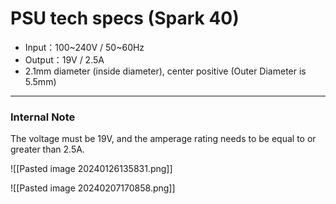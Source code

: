 # PSU tech specs (Spark 40)

-   Input：100~240V / 50~60Hz
-   Output：19V / 2.5A 
-   2.1mm diameter (inside diameter), center positive
	(Outer Diameter is 5.5mm)

---
### Internal Note

The voltage must be 19V, and the amperage rating needs to be equal to or greater than 2.5A.
 
![[Pasted image 20240126135831.png]]

![[Pasted image 20240207170858.png]]

